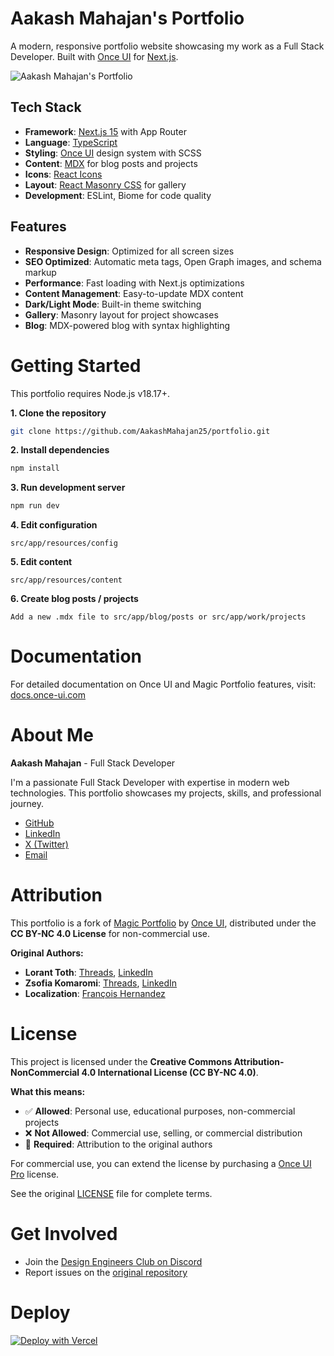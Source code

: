 # **Aakash Mahajan's Portfolio**

A modern, responsive portfolio website showcasing my work as a Full Stack Developer. Built with [Once UI](https://once-ui.com) for [Next.js](https://nextjs.org).

![Aakash Mahajan's Portfolio](https://aakashmahajan.com/images/og/home.jpg)

## **Tech Stack**

- **Framework**: [Next.js 15](https://nextjs.org/) with App Router
- **Language**: [TypeScript](https://www.typescriptlang.org/)
- **Styling**: [Once UI](https://once-ui.com) design system with SCSS
- **Content**: [MDX](https://mdxjs.com/) for blog posts and projects
- **Icons**: [React Icons](https://react-icons.github.io/react-icons/)
- **Layout**: [React Masonry CSS](https://github.com/eiriklv/react-masonry-css) for gallery
- **Development**: ESLint, Biome for code quality

## **Features**

- **Responsive Design**: Optimized for all screen sizes
- **SEO Optimized**: Automatic meta tags, Open Graph images, and schema markup
- **Performance**: Fast loading with Next.js optimizations
- **Content Management**: Easy-to-update MDX content
- **Dark/Light Mode**: Built-in theme switching
- **Gallery**: Masonry layout for project showcases
- **Blog**: MDX-powered blog with syntax highlighting

# **Getting Started**

This portfolio requires Node.js v18.17+.

**1. Clone the repository**
```bash
git clone https://github.com/AakashMahajan25/portfolio.git
```

**2. Install dependencies**
```bash
npm install
```

**3. Run development server**
```bash
npm run dev
```

**4. Edit configuration**
```
src/app/resources/config
```

**5. Edit content**
```
src/app/resources/content
```

**6. Create blog posts / projects**
```
Add a new .mdx file to src/app/blog/posts or src/app/work/projects
```

# **Documentation**

For detailed documentation on Once UI and Magic Portfolio features, visit: [docs.once-ui.com](https://docs.once-ui.com/docs/magic-portfolio/quick-start)

# **About Me**

**Aakash Mahajan** - Full Stack Developer

I'm a passionate Full Stack Developer with expertise in modern web technologies. This portfolio showcases my projects, skills, and professional journey.

- [GitHub](https://github.com/AakashMahajan25)
- [LinkedIn](https://www.linkedin.com/in/aakash-mahajan/)
- [X (Twitter)](https://x.com/AakashM_25)
- [Email](mailto:me@aakashmahajan.com)

# **Attribution**

This portfolio is a fork of [Magic Portfolio](https://github.com/once-ui-system/magic-portfolio) by [Once UI](https://once-ui.com), distributed under the **CC BY-NC 4.0 License** for non-commercial use.

**Original Authors:**
- **Lorant Toth**: [Threads](https://www.threads.net/@lorant.one), [LinkedIn](https://www.linkedin.com/in/tothlorant/)  
- **Zsofia Komaromi**: [Threads](https://www.threads.net/@zsofia_kom), [LinkedIn](https://www.linkedin.com/in/zsofiakomaromi/)
- **Localization**: [François Hernandez](https://github.com/francoishernandez)

# **License**

This project is licensed under the **Creative Commons Attribution-NonCommercial 4.0 International License (CC BY-NC 4.0)**.

**What this means:**
- ✅ **Allowed**: Personal use, educational purposes, non-commercial projects
- ❌ **Not Allowed**: Commercial use, selling, or commercial distribution
- 📝 **Required**: Attribution to the original authors

For commercial use, you can extend the license by purchasing a [Once UI Pro](https://once-ui.com/pricing) license.

See the original [LICENSE](https://github.com/once-ui-system/magic-portfolio/blob/main/LICENSE) file for complete terms.

# **Get Involved**

- Join the [Design Engineers Club on Discord](https://discord.com/invite/5EyAQ4eNdS)
- Report issues on the [original repository](https://github.com/once-ui-system/magic-portfolio/issues)

# **Deploy**

[![Deploy with Vercel](https://vercel.com/button)](https://vercel.com/new/clone?repository-url=https%3A%2F%2Fgithub.com%2Fonce-ui-system%2Fmagic-portfolio&project-name=portfolio&repository-name=portfolio&redirect-url=https%3A%2F%2Fgithub.com%2Fonce-ui-system%2Fmagic-portfolio&demo-title=Magic%20Portfolio&demo-description=Showcase%20your%20designers%20or%20developer%20portfolio&demo-url=https%3A%2F%2Fdemo.magic-portfolio.com&demo-image=%2F%2Fraw.githubusercontent.com%2Fonce-ui-system%2Fmagic-portfolio%2Fmain%2Fpublic%2Fimages%2Fog%2Fhome.jpg)
